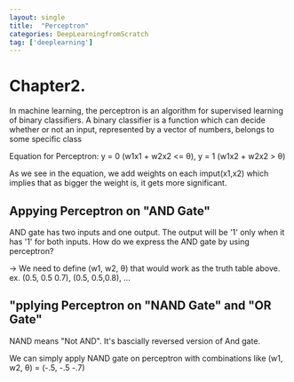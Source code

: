 ```yaml
---
layout: single
title:  "Perceptron"
categories: DeepLearningfromScratch
tag: ['deeplearning']
---
```


# Chapter2.
In machine learning, the perceptron is an algorithm for supervised learning of binary classifiers. 
A binary classifier is a function which can decide whether or not an input, 
represented by a vector of numbers, belongs to some specific class

Equation for Perceptron:
y = 0 (w1x1 + w2x2 <= θ),
y = 1 (w1x2 + w2x2 >  θ)

As we see in the equation, we add weights on each imput(x1,x2)
which implies that as bigger the weight is, it gets more significant.

## Appying Perceptron on "AND Gate"

AND gate has two inputs and one output.
The output will be '1' only when it has '1' for both inputs. 
How do we express the AND gate by using perceptron?

-> We need to define (w1, w2, θ) that would work as the truth table above.
ex. (0.5, 0.5 0.7), (0.5, 0.5,0.8), ...

## "pplying Perceptron on "NAND Gate" and "OR Gate"
NAND means "Not AND".
It's bascially reversed version of And gate.

We can simply apply NAND gate on perceptron with combinations like 
(w1, w2, θ) = (-.5, -.5 -.7)















